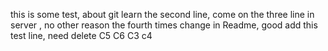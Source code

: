 this is some test, about git learn
the second line, come on
the three line in server , no other reason
the fourth times change in Readme, good
add this test line, need delete
C5
C6
C3
c4

